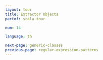 ```yaml
---
layout: tour
title: Extractor Objects
partof: scala-tour

num: 14

language: th

next-page: generic-classes
previous-page: regular-expression-patterns
---
```

